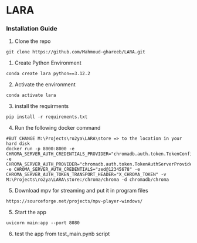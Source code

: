 # LARA

### Installation Guide

1. Clone the repo
```shell
git clone https://github.com/Mahmoud-ghareeb/LARA.git
``` 

1. Create Python Environment
```shell
conda create lara python==3.12.2
```

2. Activate the environment
```shell
conda activate lara
```

3. install the requirments
```shell
pip install -r requirements.txt
```

4. Run the following docker command

```shell
#BUT CHANGE M:\Projects\ro2ya\LARA\store => to the location in your hard disk
docker run -p 8000:8000 -e CHROMA_SERVER_AUTH_CREDENTIALS_PROVIDER="chromadb.auth.token.TokenConfigServerAuthCredentialsProvider" -e CHROMA_SERVER_AUTH_PROVIDER="chromadb.auth.token.TokenAuthServerProvider" -e CHROMA_SERVER_AUTH_CREDENTIALS="zed@12345678" -e CHROMA_SERVER_AUTH_TOKEN_TRANSPORT_HEADER="X_CHROMA_TOKEN" -v M:\Projects\ro2ya\LARA\store:/chroma/chroma -d chromadb/chroma
```

5. Download mpv for streaming and put it in program files
```shell
https://sourceforge.net/projects/mpv-player-windows/
```

5. Start the app
```shell
uvicorn main:app --port 8080
```

6. test the app from test_main.pynb script


